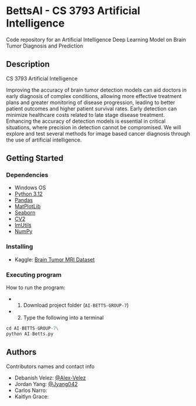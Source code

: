# BettsAI - CS 3793 Artificial Intelligence

Code repository for an Artificial Intelligence Deep Learning Model on Brain Tumor Diagnosis and Prediction

## Description

CS 3793 Artificial Intelligence

Improving the accuracy of brain tumor detection models can aid doctors in early
diagnosis of complex conditions, allowing more effective treatment plans and greater monitoring
of disease progression, leading to better patient outcomes and higher patient survival rates. Early
detection can minimize healthcare costs related to late stage disease treatment. Enhancing the
accuracy of detection models is essential in critical situations, where precision in detection
cannot be compromised. We will explore and test several methods for image based cancer
diagnosis through the use of artificial intelligence.

## Getting Started

### Dependencies

* Windows OS
* [Python 3.12](https://www.python.org/downloads/)
* [Pandas](https://pypi.org/project/pandas/)
* [MatPlotLib](https://pypi.org/project/matplotlib/)
* [Seaborn](https://pypi.org/project/seaborn/)
* [CV2](https://pypi.org/project/opencv-python/)
* [ImUtils](https://pypi.org/project/imutils/)
* [NumPy](https://pypi.org/project/numpy/)

### Installing

* Kaggle: [Brain Tumor MRI Dataset](https://www.kaggle.com/datasets/masoudnickparvar/brain-tumor-mri-dataset)

### Executing program

How to run the program:
* 1. Download project folder (`AI-BETTS-GROUP-7`)
* 2. Type the following into a terminal

```python
cd AI-BETTS-GROUP-7\
python AI-Betts.py
```

## Authors

Contributors names and contact info

* Debanish Velez: [@Alex-Velez](https://github.com/Alex-Velez)
* Jordan Yang: [@Jyang042](https://github.com/Jyang042)
* Carlos Narro:
* Kaitlyn Grace:
